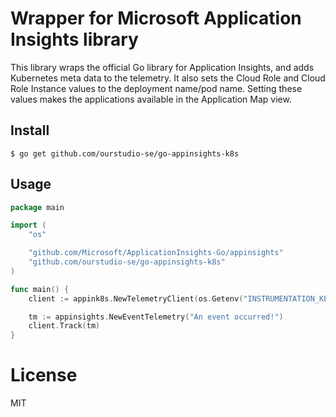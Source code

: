 # Wrapper for Microsoft Application Insights library

This library wraps the official Go library for Application Insights, and adds Kubernetes meta data to the telemetry. It also sets the Cloud Role and Cloud Role Instance values to the deployment name/pod name. Setting these values makes the applications available in the Application Map view.

## Install

`$ go get github.com/ourstudio-se/go-appinsights-k8s`

## Usage

```go
package main

import (
	"os"

    "github.com/Microsoft/ApplicationInsights-Go/appinsights"
    "github.com/ourstudio-se/go-appinsights-k8s"
)

func main() {
	client := appink8s.NewTelemetryClient(os.Getenv("INSTRUMENTATION_KEY"))

	tm := appinsights.NewEventTelemetry("An event occurred!")
	client.Track(tm)
}
```

# License

MIT